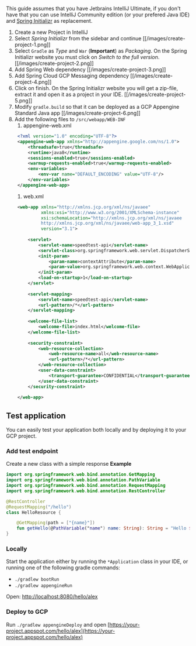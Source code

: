 This guide assumes that you have Jetbrains IntelliJ Ultimate, if you don't have that you can use IntelliJ Community edition (or your prefered Java IDE) and [Spring Initializr](https://start.spring.io/) as replacement.

1. Create a new Project in IntelliJ
1. Select *Spring Initializr* from the sidebar and continue
   [[/images/create-project-1.png]]
1. Select `Gradle` as *Type* and `War` (**Important**) as *Packaging*. On the Spring Initializr website you must click on *Switch to the full version*.
   [[/images/create-project-2.png]]
1. Add Spring Web dependency
   [[/images/create-project-3.png]]
1. Add Spring Cloud GCP Messaging dependency
   [[/images/create-project-4.png]]
1. Click on finish. On the Spring Initializr website you will get a zip-file, extract it and open it as a project in your IDE.
   [[/images/create-project-5.png]]
1. Modify `gradle.build` so that it can be deployed as a GCP Appengine Standard Java app
   [[/images/create-project-6.png]]
1. Add the following files to `/src/webapp/WEB-INF`
   1. appengine-web.xml
   ```xml
    <?xml version="1.0" encoding="UTF-8"?>
    <appengine-web-app xmlns="http://appengine.google.com/ns/1.0">
        <threadsafe>true</threadsafe>
        <runtime>java8</runtime>
        <sessions-enabled>true</sessions-enabled>
        <warmup-requests-enabled>true</warmup-requests-enabled>
        <env-variables>
            <env-var name="DEFAULT_ENCODING" value="UTF-8"/>
        </env-variables>
    </appengine-web-app>
   ```
   1. web.xml
   ```xml    <?xml version="1.0" encoding="utf-8"?>
    <web-app xmlns="http://xmlns.jcp.org/xml/ns/javaee"
             xmlns:xsi="http://www.w3.org/2001/XMLSchema-instance"
             xsi:schemaLocation="http://xmlns.jcp.org/xml/ns/javaee
             http://xmlns.jcp.org/xml/ns/javaee/web-app_3_1.xsd"
             version="3.1">
    
        <servlet>
            <servlet-name>speedtest-api</servlet-name>
            <servlet-class>org.springframework.web.servlet.DispatcherServlet</servlet-class>
            <init-param>
                <param-name>contextAttribute</param-name>
                <param-value>org.springframework.web.context.WebApplicationContext.ROOT</param-value>
            </init-param>
            <load-on-startup>1</load-on-startup>
        </servlet>
    
        <servlet-mapping>
            <servlet-name>speedtest-api</servlet-name>
            <url-pattern>/*</url-pattern>
        </servlet-mapping>
    
        <welcome-file-list>
            <welcome-file>index.html</welcome-file>
        </welcome-file-list>
    
        <security-constraint>
            <web-resource-collection>
                <web-resource-name>all</web-resource-name>
                <url-pattern>/*</url-pattern>
            </web-resource-collection>
            <user-data-constraint>
                <transport-guarantee>CONFIDENTIAL</transport-guarantee>
            </user-data-constraint>
        </security-constraint>
    
    </web-app>
   ```

## Test application
You can easily test your application both locally and by deploying it to your GCP project.

### Add test endpoint
Create a new class with a simple response
**Example**
```kotlin
import org.springframework.web.bind.annotation.GetMapping
import org.springframework.web.bind.annotation.PathVariable
import org.springframework.web.bind.annotation.RequestMapping
import org.springframework.web.bind.annotation.RestController

@RestController
@RequestMapping("/hello")
class HelloResource {

    @GetMapping(path = ["{name}"])
    fun getHello(@PathVariable("name") name: String): String = "Hello $name"
}
```

### Locally
Start the application either by running the `*Application` class in your IDE, or running one of the following gradle commands:
* `./gradlew bootRun`
* `./gradlew appengineRun`

Open: [http://localhost:8080/hello/alex](http://localhost:8080/hello/alex)

### Deploy to GCP
Run `./gradlew appengineDeploy` and open [https://your-project.appspot.com/hello/alex](https://your-project.appspot.com/hello/alex)